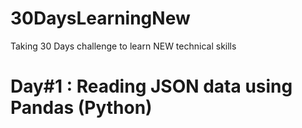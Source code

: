 # 30DaysLearningNew
Taking 30 Days challenge to learn NEW technical skills

# Day#1 : Reading JSON data using Pandas (Python)
